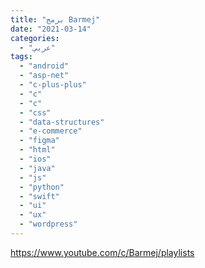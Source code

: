```yaml
---
title: "برمج Barmej"
date: "2021-03-14"
categories:
  - "عربي"
tags:
  - "android"
  - "asp-net"
  - "c-plus-plus"
  - "c"
  - "c"
  - "css"
  - "data-structures"
  - "e-commerce"
  - "figma"
  - "html"
  - "ios"
  - "java"
  - "js"
  - "python"
  - "swift"
  - "ui"
  - "ux"
  - "wordpress"
---
```


https://www.youtube.com/c/Barmej/playlists
